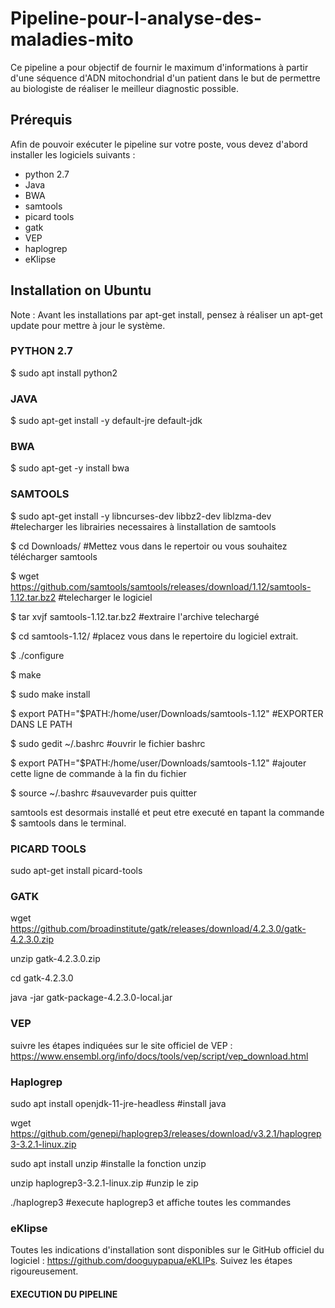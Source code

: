 # Pipeline-pour-l-analyse-des-maladies-mito

Ce pipeline a pour objectif de fournir le maximum d'informations à partir d'une séquence d'ADN mitochondrial d'un patient dans le but de permettre au biologiste de réaliser le meilleur diagnostic possible.

## Prérequis
Afin de pouvoir exécuter le pipeline sur votre poste, vous devez d'abord installer les logiciels suivants :

* python 2.7
* Java
* BWA
* samtools
* picard tools
* gatk
* VEP
* haplogrep
* eKlipse


## Installation on Ubuntu
Note : Avant les installations par apt-get install, pensez à réaliser un apt-get update pour mettre à jour le système.

### PYTHON 2.7
$ sudo apt install python2

### JAVA

$ sudo apt-get install -y default-jre default-jdk

### BWA

$ sudo apt-get -y install bwa

### SAMTOOLS

$ sudo apt-get install -y libncurses-dev libbz2-dev liblzma-dev #telecharger les librairies necessaires à linstallation de samtools

$ cd Downloads/ #Mettez vous dans le repertoir ou vous souhaitez télécharger samtools

$ wget https://github.com/samtools/samtools/releases/download/1.12/samtools-1.12.tar.bz2 #telecharger le logiciel

$ tar xvjf samtools-1.12.tar.bz2 #extraire l'archive telechargé

$ cd samtools-1.12/ #placez vous dans le repertoire du logiciel extrait.

$ ./configure

$ make

$ sudo make install

$ export PATH="$PATH:/home/user/Downloads/samtools-1.12" #EXPORTER DANS LE PATH

$ sudo gedit ~/.bashrc #ouvrir le fichier bashrc

$ export PATH="$PATH:/home/user/Downloads/samtools-1.12" #ajouter cette ligne de commande à la fin du fichier

$ source ~/.bashrc #sauvevarder puis quitter

samtools est desormais installé et peut etre executé en tapant la commande $ samtools dans le terminal.

### PICARD TOOLS 

sudo apt-get install picard-tools

### GATK 

wget https://github.com/broadinstitute/gatk/releases/download/4.2.3.0/gatk-4.2.3.0.zip
    
unzip gatk-4.2.3.0.zip
    
cd  gatk-4.2.3.0
    
java -jar gatk-package-4.2.3.0-local.jar

### VEP 

suivre les étapes indiquées sur le site officiel de VEP : https://www.ensembl.org/info/docs/tools/vep/script/vep_download.html

### Haplogrep

sudo apt install openjdk-11-jre-headless #install java

wget https://github.com/genepi/haplogrep3/releases/download/v3.2.1/haplogrep3-3.2.1-linux.zip

sudo apt install unzip #installe la fonction unzip

unzip haplogrep3-3.2.1-linux.zip #unzip le zip

./haplogrep3 #execute haplogrep3 et affiche toutes les commandes

### eKlipse

Toutes les indications d'installation sont disponibles sur le GitHub officiel du logiciel : https://github.com/dooguypapua/eKLIPs. Suivez les étapes rigoureusement.


#### EXECUTION DU PIPELINE
